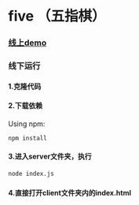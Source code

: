 # five （五指棋）
### [线上demo](http://47.93.103.19:5900/client/)

### 线下运行
#### 1.克隆代码
#### 2.下载依赖
Using npm:
```
npm install
```
#### 3.进入server文件夹，执行
```bash
node index.js
```
#### 4.直接打开client文件夹内的index.html
